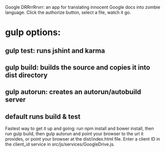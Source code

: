 Google DRRrrRrvrr: an app for translating innocent Google docs into zombie language.
Click the authorize button, select a file, watch it go.

# gulp options:
## gulp test: runs jshint and karma
## gulp build: builds the source and copies it into dist directory
## gulp autorun: creates an autorun/autobuild server
## default runs build & test

Fastest way to get it up and going:
run npm install and bower install, then run gulp build, then gulp autorun and point your browser to the url it 
provides, or point your browser at the dist/index.html file.
Enter a client ID in the client_id service in src/js/services/GoogleDrive.js.
